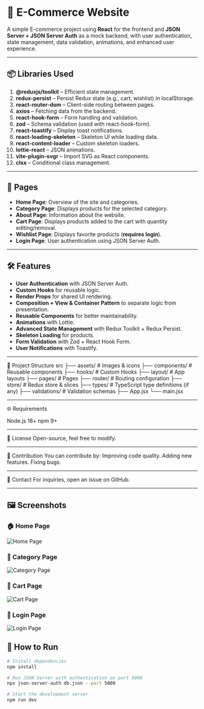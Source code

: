 # 🛒 E-Commerce Website

A simple E-commerce project using **React** for the frontend and **JSON Server + JSON Server Auth** as a mock backend, with user authentication, state management, data validation, animations, and enhanced user experience.

---

## 📦 Libraries Used  

1. **@reduxjs/toolkit** – Efficient state management.  
2. **redux-persist** – Persist Redux state (e.g., cart, wishlist) in localStorage.  
3. **react-router-dom** – Client-side routing between pages.  
4. **axios** – Fetching data from the backend.  
5. **react-hook-form** – Form handling and validation.  
6. **zod** – Schema validation (used with react-hook-form).  
7. **react-toastify** – Display toast notifications.  
8. **react-loading-skeleton** – Skeleton UI while loading data.  
9. **react-content-loader** – Custom skeleton loaders.  
10. **lottie-react** – JSON animations.  
11. **vite-plugin-svgr** – Import SVG as React components.  
12. **clsx** – Conditional class management.

---

## 📄 Pages

- **Home Page**: Overview of the site and categories.  
- **Category Page**: Displays products for the selected category.  
- **About Page**: Information about the website.  
- **Cart Page**: Displays products added to the cart with quantity editing/removal.  
- **Wishlist Page**: Displays favorite products (**requires login**).  
- **Login Page**: User authentication using JSON Server Auth.

---

## 🛠 Features

- **User Authentication** with JSON Server Auth.  
- **Custom Hooks** for reusable logic.  
- **Render Props** for shared UI rendering.  
- **Composition + View & Container Pattern** to separate logic from presentation.  
- **Reusable Components** for better maintainability.  
- **Animations** with Lottie.  
- **Advanced State Management** with Redux Toolkit + Redux Persist.  
- **Skeleton Loading** for products.  
- **Form Validation** with Zod + React Hook Form.  
- **User Notifications** with Toastify.

---
📂 Project Structure
src
 ├── assets/         # Images & icons
 ├── components/     # Reusable components
 ├── hooks/          # Custom Hooks
 ├── layout/         # App layouts
 ├── pages/          # Pages
 ├── router/         # Routing configuration
 ├── store/          # Redux store & slices
 ├── types/          # TypeScript type definitions (if any)
 ├── validations/    # Validation schemas
 ├── App.jsx
 └── main.jsx

 ----
 🌐 Requirements
 
Node.js 18+
npm 9+

---
📜 License
Open-source, feel free to modify.

--- 
🌟 Contribution
You can contribute by:
Improving code quality.
Adding new features.
Fixing bugs.

---
📧 Contact
For inquiries, open an issue on GitHub.

---
## 🖼 Screenshots

### 🏠 Home Page
![Home Page](./assets/screenshots/home.png)

### 📂 Category Page
![Category Page](./assets/screenshots/categorey.png)

### 🛒 Cart Page
![Cart Page](./assets/screenshots/cart.png)
 
### 🔑 Login Page
![Login Page](./assets/screenshots/login.png)



## 🚀 How to Run

```bash
# Install dependencies
npm install

# Run JSON Server with authentication on port 5000
npx json-server-auth db.json --port 5000

# Start the development server
npm run dev
